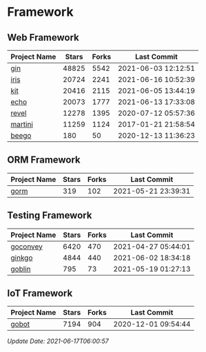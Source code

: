 # Framework

## Web Framework
| Project Name | Stars | Forks | Last Commit |
| ------------ | ----- | ----- | ----------- |
| [gin](https://github.com/gin-gonic/gin) | 48825 | 5542 | 2021-06-03 12:12:51 |
| [iris](https://github.com/kataras/iris) | 20724 | 2241 | 2021-06-16 10:52:39 |
| [kit](https://github.com/go-kit/kit) | 20416 | 2115 | 2021-06-05 13:44:19 |
| [echo](https://github.com/labstack/echo) | 20073 | 1777 | 2021-06-13 17:33:08 |
| [revel](https://github.com/revel/revel) | 12278 | 1395 | 2020-07-12 05:57:36 |
| [martini](https://github.com/go-martini/martini) | 11259 | 1124 | 2017-01-21 21:58:54 |
| [beego](https://github.com/astaxie/beego) | 180 | 50 | 2020-12-13 11:36:23 |

## ORM Framework
| Project Name | Stars | Forks | Last Commit |
| ------------ | ----- | ----- | ----------- |
| [gorm](https://github.com/jinzhu/gorm) | 319 | 102 | 2021-05-21 23:39:31 |

## Testing Framework
| Project Name | Stars | Forks | Last Commit |
| ------------ | ----- | ----- | ----------- |
| [goconvey](https://github.com/smartystreets/goconvey) | 6420 | 470 | 2021-04-27 05:44:01 |
| [ginkgo](https://github.com/onsi/ginkgo) | 4844 | 440 | 2021-06-02 18:34:18 |
| [goblin](https://github.com/franela/goblin) | 795 | 73 | 2021-05-19 01:27:13 |

## IoT Framework
| Project Name | Stars | Forks | Last Commit |
| ------------ | ----- | ----- | ----------- |
| [gobot](https://github.com/hybridgroup/gobot) | 7194 | 904 | 2020-12-01 09:54:44 |

*Update Date: 2021-06-17T06:00:57*